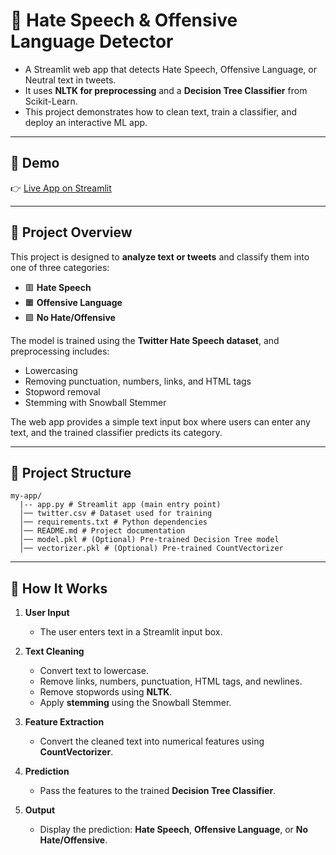 # 🚨 Hate Speech & Offensive Language Detector

- A Streamlit web app that detects Hate Speech, Offensive Language, or Neutral text in tweets.  
- It uses **NLTK for preprocessing** and a **Decision Tree Classifier** from Scikit-Learn.  
- This project demonstrates how to clean text, train a classifier, and deploy an interactive ML app.

---

## 🔹 Demo
👉 [Live App on Streamlit](https://hate-speech-detection-019.streamlit.app/) 

---

## 🔹 Project Overview
This project is designed to **analyze text or tweets** and classify them into one of three categories:

- 🟥 **Hate Speech**  
- 🟧 **Offensive Language**  
- 🟩 **No Hate/Offensive**  

The model is trained using the **Twitter Hate Speech dataset**, and preprocessing includes:
- Lowercasing  
- Removing punctuation, numbers, links, and HTML tags  
- Stopword removal  
- Stemming with Snowball Stemmer  

The web app provides a simple text input box where users can enter any text, and the trained classifier predicts its category.

---

## 🔹 Project Structure
```
my-app/
  |-- app.py # Streamlit app (main entry point)
  │── twitter.csv # Dataset used for training
  │── requirements.txt # Python dependencies
  │── README.md # Project documentation
  │── model.pkl # (Optional) Pre-trained Decision Tree model
  │── vectorizer.pkl # (Optional) Pre-trained CountVectorizer
```

---

## 🔹 How It Works

1. **User Input**  
   - The user enters text in a Streamlit input box.

2. **Text Cleaning**  
   - Convert text to lowercase.  
   - Remove links, numbers, punctuation, HTML tags, and newlines.  
   - Remove stopwords using **NLTK**.  
   - Apply **stemming** using the Snowball Stemmer.

3. **Feature Extraction**  
   - Convert the cleaned text into numerical features using **CountVectorizer**.

4. **Prediction**  
   - Pass the features to the trained **Decision Tree Classifier**.

5. **Output**  
   - Display the prediction: **Hate Speech**, **Offensive Language**, or **No Hate/Offensive**.
